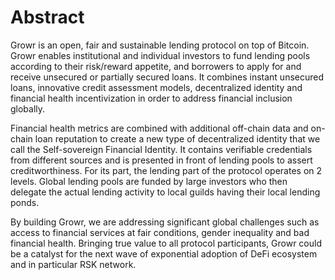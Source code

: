 # Abstract
Growr is an open, fair and sustainable lending protocol on top of Bitcoin. Growr enables institutional and individual investors to fund lending pools according to their risk/reward appetite, and borrowers to apply for and receive unsecured or partially secured loans. It combines instant unsecured loans, innovative credit assessment models, decentralized identity and financial health incentivization in order to address financial inclusion globally.

Financial health metrics are combined with additional off-chain data and on-chain loan reputation to create a new type of decentralized identity that we call the Self-sovereign Financial Identity. It contains verifiable credentials from different sources and is presented in front of lending pools to assert creditworthiness. For its part, the lending part of the protocol operates on 2 levels. Global lending pools are funded by large investors who then delegate the actual lending activity to local guilds having their local lending ponds.

By building Growr, we are addressing significant global challenges such as access to financial services at fair conditions, gender inequality and bad financial health. Bringing true value to all protocol participants, Growr could be a catalyst for the next wave of exponential adoption of DeFi ecosystem and in particular RSK network.
